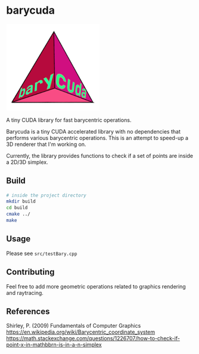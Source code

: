 # barycuda
<img src="./docs/barycuda.png" alt="artwork" width="250"/>

A tiny CUDA library for fast barycentric operations.

Barycuda is a tiny CUDA accelerated library with no dependencies that
performs various barycentric operations. This is an attempt to speed-up
a 3D renderer that I'm working on.

Currently, the library provides functions to check if a set of points are inside a 2D/3D simplex. 

## Build
```bash
# inside the project directory
mkdir build
cd build
cmake ../
make
```

## Usage
Please see `src/testBary.cpp` 

## Contributing
Feel free to add more geometric operations related to
graphics rendering and raytracing.

## References
Shirley, P. (2009) Fundamentals of Computer Graphics  
https://en.wikipedia.org/wiki/Barycentric_coordinate_system  
https://math.stackexchange.com/questions/1226707/how-to-check-if-point-x-in-mathbbrn-is-in-a-n-simplex  

